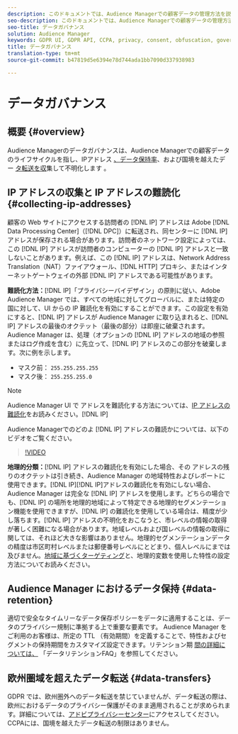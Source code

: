 ```yaml
---
description: このドキュメントでは、Audience Managerでの顧客データの管理方法を説明します。
seo-description: このドキュメントでは、Audience Managerでの顧客データの管理方法を説明します。
seo-title: データガバナンス
solution: Audience Manager
keywords: GDPR UI, GDPR API, CCPA, privacy, consent, obfuscation, governance
title: データガバナンス
translation-type: tm+mt
source-git-commit: b47819d5e6394e78d744ada1bb7090d337938983

---
```



# データガバナンス

## 概要 {#overview}

Audience Managerのデータガバナンスは、Audience Managerでの顧客データのライフサイクルを指し、IPアドレス [、データ保持率](data-governance.md#collecting-ip-addresses)、および国境を越えたデー [タ転送を収](data-governance.md#data-retention)集して不明化します [](data-governance.md#data-transfers)。

## IP アドレスの収集と IP アドレスの難読化 {#collecting-ip-addresses}

顧客の Web サイトにアクセスする訪問者の [!DNL IP] アドレスは Adobe [!DNL Data Processing Center]（[!DNL DPC]）に転送され、同センターに [!DNL IP] アドレスが保存される場合があります。訪問者のネットワーク設定によっては、この [!DNL IP] アドレスが訪問者のコンピューターの [!DNL IP] アドレスと一致しないことがあります。例えば、この [!DNL IP] アドレスは、Network Address Translation（NAT）ファイアウォール、[!DNL HTTP] プロキシ、またはインターネットゲートウェイの外部 [!DNL IP] アドレスである可能性があります。

**難読化方法：**[!DNL IP]「プライバシーバイデザイン」の原則に従い、Adobe Audience Manager では、すべての地域に対してグローバルに、または特定の国に対して、UI からの IP 難読化を有効にすることができます。この設定を有効にすると、[!DNL IP] アドレスが Audience Manager に取り込まれると、[!DNL IP] アドレスの最後のオクテット（最後の部分）は即座に破棄されます。Audience Manager は、処理（オプションの [!DNL IP] アドレスの地域の参照またはログ作成を含む）に先立って、[!DNL IP] アドレスのこの部分を破棄します。次に例を示します。

* マスク前： `255.255.255.255`
* マスク後： `255.255.255.0`

>[!NOTE]
>
>Audience Manager UI で アドレスを難読化する方法については、[IP アドレスの難読化](../../features/administration/ip-obfuscation.md)をお読みください。[!DNL IP]

Audience Managerでのどのよ [!DNL IP] アドレスの難読かについては、以下のビデオをご覧ください。

>[!VIDEO](https://video.tv.adobe.com/v/27218/?captions=jpn)

**地理的分類：**[!DNL IP] アドレスの難読化を有効にした場合、その アドレスの残りのオクテットは引き続き、Audience Manager の地域特性およびレポートに使用できます。[!DNL IP][!DNL IP]アドレスの難読化を有効にしない場合、Audience Manager は完全な [!DNL IP] アドレスを使用します。どちらの場合でも、[!DNL IP] の場所を地理的地域によって特定できる地理的セグメンテーション機能を使用できますが、[!DNL IP] の難読化を使用している場合は、精度が少し落ちます。[!DNL IP] アドレスの不明化をおこなうと、市レベルの情報の取得が著しく困難になる場合があります。地域レベルおよび国レベルの情報の取得に関しては、それほど大きな影響はありません。地理的セグメンテーションデータの精度は市区町村レベルまたは郵便番号レベルにとどまり、個人レベルにまでは及びません。[地域に基づくターゲティング](../../features/traits/trait-geotarget-keys.md)と、地理的変数を使用した特性の設定方法についてお読みください。

## Audience Manager におけるデータ保持 {#data-retention}

適切で安全なタイムリーなデータ保存ポリシーをデータに適用することは、データのプライバシー規制に準拠する上で重要な要素です。 Audience Manager をご利用のお客様は、所定の TTL （有効期間）を定義することで、特性およびセグメントの保持期間をカスタマイズ設定できます。リテンション期 [間の詳細については、](../../faq/faq-privacy.md) 「データリテンションFAQ」を参照してください。

## 欧州圏域を超えたデータ転送 {#data-transfers}

GDPR では、欧州圏外へのデータ転送を禁じていませんが、データ転送の際は、欧州におけるデータのプライバシー保護がそのまま適用されることが求められます。詳細については、[アドビプライバシーセンター](https://www.adobe.com/privacy/eudatatransfers.html)にアクセスしてください。CCPAには、国境を越えたデータ転送の制限はありません。
